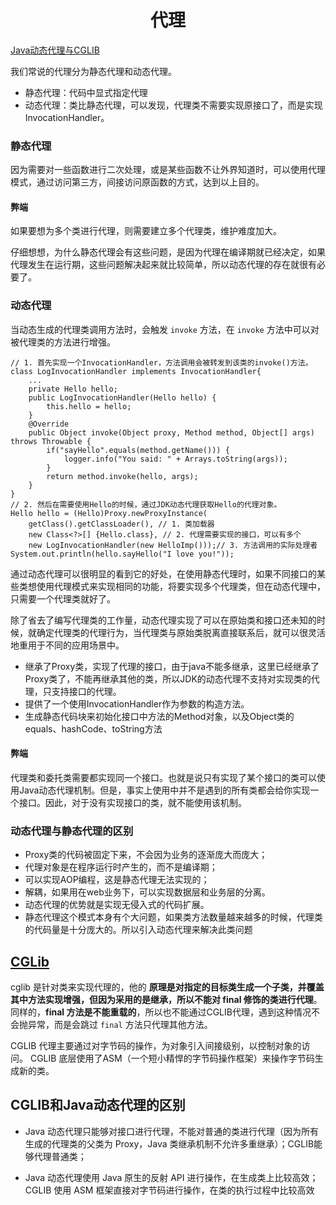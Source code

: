 <h1 align="center">代理</h1>

[Java动态代理与CGLIB](http://www.importnew.com/22015.html)

我们常说的代理分为静态代理和动态代理。

  - 静态代理：代码中显式指定代理
  - 动态代理：类比静态代理，可以发现，代理类不需要实现原接口了，而是实现InvocationHandler。

### 静态代理

因为需要对一些函数进行二次处理，或是某些函数不让外界知道时，可以使用代理模式，通过访问第三方，间接访问原函数的方式，达到以上目的。

#### 弊端

如果要想为多个类进行代理，则需要建立多个代理类，维护难度加大。

仔细想想，为什么静态代理会有这些问题，是因为代理在编译期就已经决定，如果代理发生在运行期，这些问题解决起来就比较简单，所以动态代理的存在就很有必要了。

### 动态代理

当动态生成的代理类调用方法时，会触发 `invoke` 方法，在 `invoke` 方法中可以对被代理类的方法进行增强。

```
// 1. 首先实现一个InvocationHandler，方法调用会被转发到该类的invoke()方法。
class LogInvocationHandler implements InvocationHandler{
    ...
    private Hello hello;
    public LogInvocationHandler(Hello hello) {
        this.hello = hello;
    }
    @Override
    public Object invoke(Object proxy, Method method, Object[] args) throws Throwable {
        if("sayHello".equals(method.getName())) {
            logger.info("You said: " + Arrays.toString(args));
        }
        return method.invoke(hello, args);
    }
}
// 2. 然后在需要使用Hello的时候，通过JDK动态代理获取Hello的代理对象。
Hello hello = (Hello)Proxy.newProxyInstance(
    getClass().getClassLoader(), // 1. 类加载器
    new Class<?>[] {Hello.class}, // 2. 代理需要实现的接口，可以有多个
    new LogInvocationHandler(new HelloImp()));// 3. 方法调用的实际处理者
System.out.println(hello.sayHello("I love you!"));
```

通过动态代理可以很明显的看到它的好处，在使用静态代理时，如果不同接口的某些类想使用代理模式来实现相同的功能，将要实现多个代理类，但在动态代理中，只需要一个代理类就好了。

除了省去了编写代理类的工作量，动态代理实现了可以在原始类和接口还未知的时候，就确定代理类的代理行为，当代理类与原始类脱离直接联系后，就可以很灵活地重用于不同的应用场景中。

  - 继承了Proxy类，实现了代理的接口，由于java不能多继承，这里已经继承了Proxy类了，不能再继承其他的类，所以JDK的动态代理不支持对实现类的代理，只支持接口的代理。
  - 提供了一个使用InvocationHandler作为参数的构造方法。
  - 生成静态代码块来初始化接口中方法的Method对象，以及Object类的equals、hashCode、toString方法

#### 弊端

代理类和委托类需要都实现同一个接口。也就是说只有实现了某个接口的类可以使用Java动态代理机制。但是，事实上使用中并不是遇到的所有类都会给你实现一个接口。因此，对于没有实现接口的类，就不能使用该机制。

### 动态代理与静态代理的区别

- Proxy类的代码被固定下来，不会因为业务的逐渐庞大而庞大；
- 代理对象是在程序运行时产生的，而不是编译期；
- 可以实现AOP编程，这是静态代理无法实现的；
- 解耦，如果用在web业务下，可以实现数据层和业务层的分离。
- 动态代理的优势就是实现无侵入式的代码扩展。
- 静态代理这个模式本身有个大问题，如果类方法数量越来越多的时候，代理类的代码量是十分庞大的。所以引入动态代理来解决此类问题

## [CGLib](http://blog.csdn.net/danchu/article/details/70238002)

cglib 是针对类来实现代理的，他的 **原理是对指定的目标类生成一个子类，并覆盖其中方法实现增强，但因为采用的是继承，所以不能对 final 修饰的类进行代理**。同样的，**final 方法是不能重载的**，所以也不能通过CGLIB代理，遇到这种情况不会抛异常，而是会跳过 `final` 方法只代理其他方法。

CGLIB 代理主要通过对字节码的操作，为对象引入间接级别，以控制对象的访问。 CGLIB 底层使用了ASM（一个短小精悍的字节码操作框架）来操作字节码生成新的类。

## CGLIB和Java动态代理的区别

  - Java 动态代理只能够对接口进行代理，不能对普通的类进行代理（因为所有生成的代理类的父类为 Proxy，Java 类继承机制不允许多重继承）；CGLIB能够代理普通类；

  - Java 动态代理使用 Java 原生的反射 API 进行操作，在生成类上比较高效；CGLIB 使用 ASM 框架直接对字节码进行操作，在类的执行过程中比较高效
